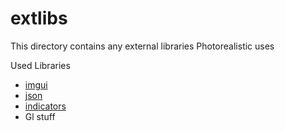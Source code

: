 # extlibs

This directory contains any external libraries Photorealistic uses

Used Libraries

* [imgui](https://github.com/ocornut/imgui)
* [json](https://github.com/nlohmann/json)
* [indicators](https://github.com/p-ranav/indicators)
* Gl stuff